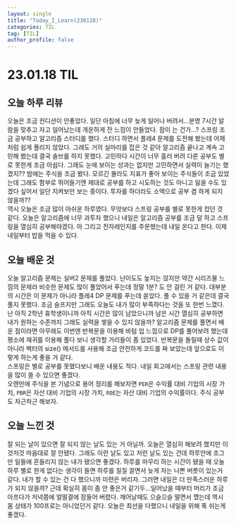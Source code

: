 ```yaml
---
layout: single
title: "Today_I_Learn(230118)"
categories: TIL
tag: [TIL]
author_profile: false
---
```


# 23.01.18 TIL

## 오늘 하루 리뷰
오늘은 조금 컨디션이 안좋았다. 일단 아침에 너무 늦게 일어나 버려서...분명 7시간 알람을 맞추고 자고 일어났는데 개운하게 잔 느낌이 안들었다. 잠이 는 건가...? 스프링 조금 공부하고 알고리즘 스터디를 했다. 스터디 하면서 플레4 문제를 도전해 봤는데 어제처럼 쉽게 풀리지 않았다. 그래도 거의 실마리를 잡은 것 같아 알고리즘 끝나고 계속 고민해 봤는데 결국 솔브를 하지 못했다. 고민하다 시간이 너무 흘러 버려 다른 공부도 별로 못한게 조금 아쉽다. 그래도 눈에 보이는 성과는 없지만 고민하면서 실력이 늘기는 했겠지?? 밤에는 주식을 조금 봤다. 모르긴 몰라도 지표가 좋아 보이는 주식들이 조금 있었는데 그래도 함부로 뛰어들기엔 제대로 공부를 하고 시도하는 것도 아니고 잃을 수도 있겠다 싶어서 일단 지켜보만 보는 중이다. 투자를 하더라도 소액으로 공부 겸 하게 되지 않을까??  
역시 오늘은 조금 많이 아쉬운 하루였다. 무엇보다 스프링 공부를 별로 못한게 컸던 것 같다. 오늘은 알고리즘에 너무 과투자 했으니 내일은 알고리즘 공부를 조금 덜 하고 스프링을 열심히 공부해야겠다. 아 그리고 전자레인지를 주문했는데 내일 온다고 한다. 이제 내일부터 밥을 먹을 수 있다.

## 오늘 배운 것
오늘 알고리즘 문제는 실버2 문제를 풀었다. 난이도도 높지는 않지만 약간 시리즈물 느낌의 문제라 비슷한 문제도 많이 풀었어서 푸는데 정말 1분? 도 안 걸린 거 같다. 대부분의 시간은 이 문제가 아니라 플레4 DP 문제를 푸는데 쏟았다. 풀 수 있을 거 같은데 결국 풀지 못했다. 조금 슬프지만 그래도 오늘도 내가 많이 부족하다는 것을 또 한번 느꼈다. 난 아직 2학년 휴학생이니까 아직 시간은 많이 남았으니까 남은 시간 열심히 공부하면 내가 원하는 수준까지 그래도 실력을 쌓을 수 있지 않을까? 알고리즘 문제를 풀면서 배운 점이라면 아무래도 이번엔 반복문을 이용해 바텀 업 느낌으로 DP를 풀어보려 했는데 평소에 재귀를 이용해 풀다 보니 생각할 거리들이 좀 있었다. 반복문을 돌릴때 상수 값이 아니라 벡터의 size() 메서드를 사용해 조금 안전하게 코드를 짜 보았는데 앞으로도 이렇게 하는게 좋을 거 같다.  
스프링은 별로 공부를 못했다보니 배운 내용도 적다. 내일 회고에서는 스프링 관련 내용을 많이 쓸 수 있으면 좋겠다.  
오랜만에 주식을 본 기념으로 용어 정리를 해보자면 `PER`은 수익률 대비 기업의 시장 가치, `PBR`은 자산 대비 기업의 시장 가치, `ROE`는 자산 대비 기업의 수익률이다. 주식 공부도 차근차근 해보자.  

## 오늘 느낀 것
잘 되는 날이 있으면 잘 되지 않는 날도 있는 거 아닐까. 오늘은 열심히 해보려 했지만 이것저것 마음대로 잘 안됐다. 그래도 이런 날도 있고 저런 날도 있는 건데 하루안에 조그만 일들에 흔들리지 않는 내가 됐으면 좋겠다. 하루를 마무리 하는 시간이 됐을 때 오늘 하루 별로 한게 없다는 생각이 들면 하루를 질질 끌면서 늦게 자는 나쁜 버릇이 있는거 같다. 내가 할 수 있는 건 다 했으니까 미련은 버리자. 그러면 내일은 더 만족스러운 하루가 되지 않을까? 근데 확실히 몸이 좀 안 좋은거 같기두...일어났을 때부터 머리가 조금 아프다가 저녁쯤에 얼떨결에 잠들어 버렸다. 깨어날때도 으슬으슬 떨면서 깼는데 역시 몸 상태가 100프로는 아니었던거 같다. 오늘은 최선을 다했으니 내일을 위해 푹 쉬는게 좋겠다.  
